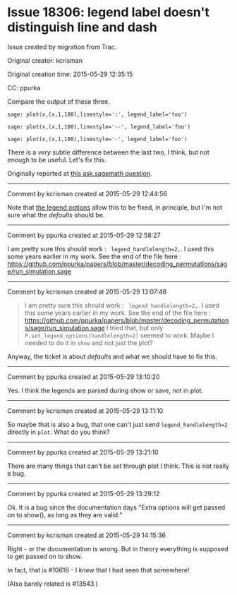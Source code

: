 # Issue 18306: legend label doesn't distinguish line and dash

Issue created by migration from Trac.

Original creator: kcrisman

Original creation time: 2015-05-29 12:35:15

CC:  ppurka

Compare the output of these three.

```
sage: plot(x,(x,1,100),linestyle=':', legend_label='foo')

sage: plot(x,(x,1,100),linestyle='--', legend_label='foo')

sage: plot(x,(x,1,100),linestyle='-', legend_label='foo')
```

There is a _very_ subtle difference between the last two, I think, but not enough to be useful.  Let's fix this.

Originally reported at [this ask.sagemath question](http://ask.sagemath.org/question/26976/showing-dashed-line-in-the-legend-box/).


---

Comment by kcrisman created at 2015-05-29 12:44:56

Note that [the legend options](http://doc.sagemath.org/html/en/reference/plotting/sage/plot/graphics.html#sage.plot.graphics.Graphics.set_legend_options) allow this to be fixed, in principle, but I'm not sure what the _defaults_ should be.


---

Comment by ppurka created at 2015-05-29 12:58:27

I am pretty sure this should work : ` legend_handlelength=2,`.  I used this some years earlier in my work. See the end of the file here : https://github.com/ppurka/papers/blob/master/decoding_permutations/sage/run_simulation.sage


---

Comment by kcrisman created at 2015-05-29 13:07:48

> I am pretty sure this should work : ` legend_handlelength=2,`.  I used this some years earlier in my work. See the end of the file here : https://github.com/ppurka/papers/blob/master/decoding_permutations/sage/run_simulation.sage
I tried that, but only `P.set_legend_options(handlelength=2)` seemed to work.  Maybe I needed to do it in `show` and not just the plot?

Anyway, the ticket is about _defaults_ and what we should have to fix this.


---

Comment by ppurka created at 2015-05-29 13:10:20

Yes. I think the legends are parsed during show or save, not in plot.


---

Comment by kcrisman created at 2015-05-29 13:11:10

So maybe that is also a bug, that one can't just send `legend_handlelength=2` directly in `plot`.  What do you think?


---

Comment by ppurka created at 2015-05-29 13:21:10

There are many things that can't be set through plot I think. This is not really a bug.


---

Comment by ppurka created at 2015-05-29 13:29:12

Ok. It is a bug since the documentation days "Extra options will get passed on to show(), as long as they are valid:"


---

Comment by kcrisman created at 2015-05-29 14:15:36

Right - or the documentation is wrong.  But in theory everything is supposed to get passed on to show.

In fact, that is #10616 - I _knew_ that I had seen that somewhere!

(Also barely related is #13543.)

